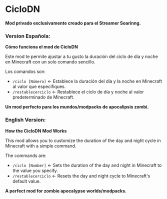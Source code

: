 # CicloDN
**Mod privado exclusivamente creado para el Streamer Soarinng.**

### Version Española:

**Cómo funciona el mod de CicloDN**

Este mod te permite ajustar a tu gusto la duración del ciclo de día y noche en Minecraft con un solo comando sencillo.

Los comandos son:
- `/ciclo [Número]` <- Establece la duración del día y la noche en Minecraft al valor que especifiques.
- `/restablecerciclo` <- Restablece el ciclo de día y noche al valor predeterminado de Minecraft.

**Un mod perfecto para los mundos/modpacks de apocalipsis zombi.**
### English Version:

**How the CicloDN Mod Works**

This mod allows you to customize the duration of the day and night cycle in Minecraft with a simple command.

The commands are:
- `/ciclo [Number]` <- Sets the duration of the day and night in Minecraft to the value you specify.
- `/restablecerciclo` <- Resets the day and night cycle to Minecraft's default value.

**A perfect mod for zombie apocalypse worlds/modpacks.**
